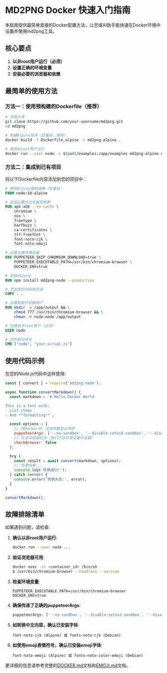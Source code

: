 # MD2PNG Docker 快速入门指南

本指南提供最简单直接的Docker配置方法，让您或AI助手能快速在Docker环境中设置并使用md2png工具。

## 核心要点

1. **以非root用户运行（必须）**
2. **设置正确的环境变量**
3. **安装必要的浏览器和依赖**

## 最简单的使用方法

### 方法一：使用预构建的Dockerfile（推荐）

```bash
# 克隆仓库
git clone https://github.com/your-username/md2png.git
cd md2png

# 构建Alpine版本（轻量级，推荐）
docker build -f Dockerfile.alpine -t md2png-alpine .

# 使用非root用户运行
docker run --user node -v $(pwd)/examples:/app/examples md2png-alpine node examples/docker-test.js
```

### 方法二：集成到已有项目

将以下Dockerfile内容添加到您的项目中：

```dockerfile
# 使用Alpine基础镜像（轻量级）
FROM node:18-alpine

# 安装必要的浏览器和依赖
RUN apk add --no-cache \
    chromium \
    nss \
    freetype \
    harfbuzz \
    ca-certificates \
    ttf-freefont \
    font-noto-cjk \
    font-noto-emoji

# 设置关键环境变量
ENV PUPPETEER_SKIP_CHROMIUM_DOWNLOAD=true \
    PUPPETEER_EXECUTABLE_PATH=/usr/bin/chromium-browser \
    DOCKER_ENV=true

# 安装md2png
RUN npm install md2png-node --production

# 添加您的代码和资源
COPY . .

# 设置权限并切换用户
RUN mkdir -p /app/output && \
    chmod 777 /usr/bin/chromium-browser && \
    chown -R node:node /app/output

# 切换到非root用户（必须）
USER node

# 您的启动命令
CMD ["node", "your-script.js"]
```

## 使用代码示例

在您的Node.js代码中这样使用:

```javascript
const { convert } = require('md2png-node');

async function convertMarkdown() {
  const markdown = `# Hello Docker World

This is a test with:
- List items
- And **formatting**`;

  const options = {
    // 在Docker中，这些参数是必须的
    puppeteerArgs: ['--no-sandbox', '--disable-setuid-sandbox', '--disable-dev-shm-usage'],
    // 关闭浏览器检测（我们已在环境变量中设置）
    checkBrowser: false
  };

  try {
    const result = await convert(markdown, options);
    // 处理结果...
    console.log('转换成功!');
  } catch (error) {
    console.error('转换失败:', error);
  }
}

convertMarkdown();
```

## 故障排除清单

如果遇到问题，请检查:

1. **确认以非root用户运行**:
   ```bash
   docker run --user node ...
   ```

2. **验证浏览器可用**:
   ```bash
   docker exec -it <container_id> /bin/sh
   $ /usr/bin/chromium-browser --headless --version
   ```

3. **检查环境变量**:
   ```
   PUPPETEER_EXECUTABLE_PATH=/usr/bin/chromium-browser
   DOCKER_ENV=true
   ```

4. **确保传递了正确的puppeteerArgs**:
   ```javascript
   puppeteerArgs: ['--no-sandbox', '--disable-setuid-sandbox', '--disable-dev-shm-usage']
   ```

5. **如转换中文内容，确认已安装字体**:
   ```
   font-noto-cjk (Alpine) 或 fonts-noto-cjk (Debian)
   ```

6. **如使用emoji表情符号，确认已安装emoji字体**:
   ```
   font-noto-emoji (Alpine) 或 fonts-noto-color-emoji (Debian)
   ```

更详细的信息请参考完整的[DOCKER.md](./DOCKER.md)文档和[EMOJI.md](./EMOJI.md)文档。